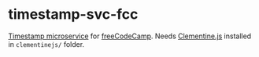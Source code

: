 # timestamp-svc-fcc

[Timestamp microservice](http://www.freecodecamp.com/challenges/timestamp-microservice) for [freeCodeCamp](http://www.freecodecamp.com).
Needs [Clementine.js](http://github.com/johnstonbl01/clementinejs) installed in ```clementinejs/``` folder.